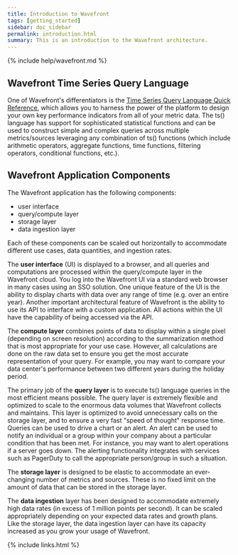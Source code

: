 ```yaml
---
title: Introduction to Wavefront
tags: [getting_started]
sidebar: doc_sidebar
permalink: introduction.html
summary: This is an introduction to the Wavefront architecture.
---
```


{% include help/wavefront.md %}

## Wavefront Time Series Query Language

One of Wavefront's differentiators is the [Time Series Query Language Quick Reference](time_series_language_reference.html), which allows you to harness the power of the platform to design your own key performance indicators from all of your metric data. The ts() language has support for sophisticated statistical functions and can be used to construct simple and complex queries across multiple metrics/sources leveraging any combination of ts() functions (which include arithmetic operators, aggregate functions, time functions, filtering operators, conditional functions, etc.).

## Wavefront Application Components

The Wavefront application has the following components:

-   user interface
-   query/compute layer
-   storage layer
-   data ingestion layer

Each of these components can be scaled out horizontally to accommodate different use cases, data quantities, and ingestion rates.

The **user interface** (UI) is displayed to a browser, and all queries and computations are processed within the query/compute layer in the Wavefront cloud. You log into the Wavefront UI via a standard web browser in many cases using an SSO solution. One unique feature of the UI is the ability to display charts with data over any range of time (e.g. over an entire year). Another important architectural feature of Wavefront is the ability to use its API to interface with a custom application. All actions within the UI have the capability of being accessed via the API.

The **compute layer** combines points of data to display within a single pixel (depending on screen resolution) according to the summarization method that is most appropriate for your use case. However, all calculations are done on the raw data set to ensure you get the most accurate representation of your query. For example, you may want to compare your data center's performance between two different years during the holiday period.

The primary job of the **query layer** is to execute ts() language queries in the most efficient means possible. The query layer is extremely flexible and optimized to scale to the enormous data volumes that Wavefront collects and maintains. This layer is optimized to avoid unnecessary calls on the storage layer, and to ensure a very fast "speed of thought" response time. Queries can be used to drive a chart or an alert. An alert can be used to notify an individual or a group within your company about a particular condition that has been met. For instance, you may want to alert operations if a server goes down. The alerting functionality integrates with services such as PagerDuty to call the appropriate person/group in such a situation.

The **storage layer** is designed to be elastic to accommodate an ever-changing number of metrics and sources. These is no fixed limit on the amount of data that can be stored in the storage layer.

The **data ingestion** layer has been designed to accommodate extremely high data rates (in excess of 1 million points per second). It can be scaled appropriately depending on your expected data rates and growth plans. Like the storage layer, the data ingestion layer can have its capacity increased as you grow your usage of Wavefront.


{% include links.html %}
